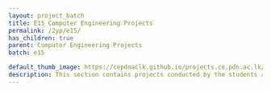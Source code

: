 ```yaml
---
layout: project_batch
title: E15 Computer Engineering Projects
permalink: /2yp/e15/
has_children: true
parent: Computer Engineering Projects
batch: e15

default_thumb_image: https://cepdnaclk.github.io/projects.ce.pdn.ac.lk/data/categories/2yp/thumbnail.jpg
description: This section contains projects conducted by the students after their second year. Usually, these projects are conducted by groups of 3 students, and followed by Agile principles.
---
```

